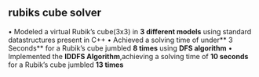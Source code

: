 ## rubiks cube solver
• Modeled a virtual Rubik’s cube(3x3) in **3 different models** using standard datastructures present in C++
• Achieved a solving time of under** 3 Seconds** for a Rubik’s cube jumbled **8 times** using **DFS algorithm**
• Implemented the **IDDFS Algorithm**,achieving a solving time of **10 seconds** for a Rubik’s cube jumbled **13 times**
